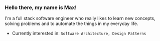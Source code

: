 ### Hello there, my name is Max!

I'm a full stack software engineer who really likes to learn new concepts, solving problems and to automate the things in my everyday life.

* Currently interested in: `Software Architecture, Design Patterns`